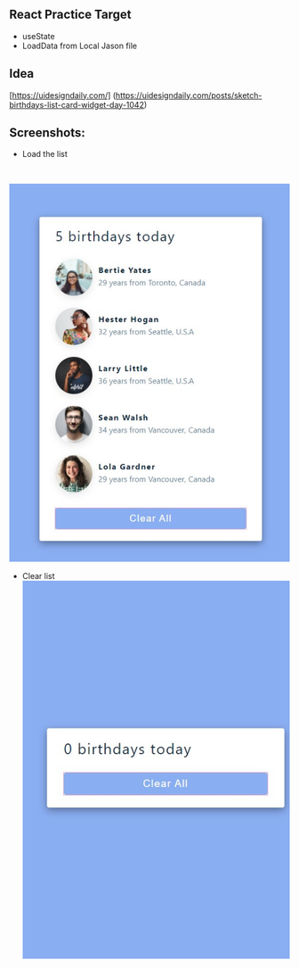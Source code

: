 ## React Practice Target
*  useState
*  LoadData from Local Jason file

## Idea
[https://uidesigndaily.com/]
(https://uidesigndaily.com/posts/sketch-birthdays-list-card-widget-day-1042)
## Screenshots:
* Load the list
<br/>

![Load All ](https://github.com/lipingwucs/ReactCardList/blob/main/screenshots/LoadAll.jpg)


* Clear list <br/>
![Clear All ](https://github.com/lipingwucs/ReactCardList/blob/main/screenshots/ClearAll.jpg)



